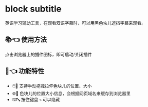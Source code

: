 # block subtitle

英语学习辅助工具，在观看双语字幕时，可以用黑色块儿遮挡字幕来观看。

## 📚👈 使用方法

点击浏览器上的插件图标，即可启动/关闭插件

## 🌟👈 功能特性

- 🖱️📏 支持手动拖拽拉伸色块儿的位置、大小
- 🌐📏 色块儿的位置大小信息，会根据网页域名来缓存到浏览器里
- ⌨️🔤 按住键盘 `s` 可以隐藏
